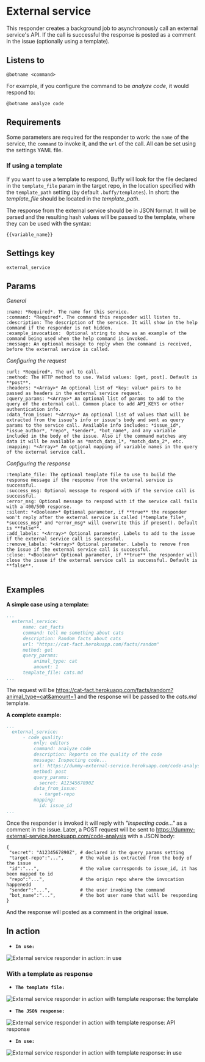 External service
================

This responder creates a background job to asynchronously call an external service's API. If the call is successful the response is posted as a comment in the issue (optionally using a template).

## Listens to

```
@botname <command>
```

For example, if you configure the command to be _analyze code_, it would respond to:
```
@botname analyze code
```

## Requirements

Some parameters are required for the responder to work: the `name` of the service, the `command` to invoke it, and the `url` of the call. All can be set using the settings YAML file.

### If using a template

If you want to use a template to respond, Buffy will look for the file declared in the `template_file` param in the target repo, in the location specified with the `template_path` setting (by default `.buffy/templates`). In short: the *template_file* should be located in the *template_path*.

The response from the external service should be in JSON format. It will be parsed and the resulting hash values will be passed to the template, where they can be used with the syntax:
```
{{variable_name}}
```

## Settings key

`external_service`

## Params

_General_

```eval_rst
:name: *Required*. The name for this service.
:command: *Required*. The command this responder will listen to.
:description: The description of the service. It will show in the help command if the responder is not hidden.
:example_invocation:  Optional string to show as an example of the command being used when the help command is invoked.
:message: An optional message to reply when the command is received, before the external service is called.

```

_Configuring the request_

```eval_rst
:url: *Required*. The url to call.
:method: The HTTP method to use. Valid values: [get, post]. Default is **post**.
:headers: *<Array>* An optional list of *key: value* pairs to be passed as headers in the external service request.
:query_params: *<Array>* An optional list of params to add to the query of the external call. Common place to add API_KEYS or other authentication info.
:data_from_issue: *<Array>* An optional list of values that will be extracted from the issue's info or issue's body and sent as query params to the service call. Available info includes: *issue_id*, *issue_author*, *repo*, *sender*, *bot_name*, and any variable included in the body of the issue. Also if the command matches any data it will be available as *match_data_1*, *match_data_2*, etc.
:mapping: *<Array>* An optional mapping of variable names in the query of the external service call.

```

_Configuring the response_

```eval_rst
:template_file: The optional template file to use to build the response message if the response from the external service is successful.
:success_msg: Optional message to respond with if the service call is successful.
:error_msg: Optional message to respond with if the service call fails with a 400/500 response.
:silent: *<Boolean>* Optional parameter, if **true** the responder won't reply after the external service is called (*template_file*, *success_msg* and *error_msg* will overwrite this if present). Default is **false**.
:add_labels: *<Array>* Optional parameter. Labels to add to the issue if the external service call is successful.
:remove_labels: *<Array>* Optional parameter. Labels to remove from the issue if the external service call is successful.
:close: *<Boolean>* Optional parameter, if **true** the responder will close the issue if the external service call is successful. Default is **false**.


```

## Examples

**A simple case using a template:**
```yaml
...
  external_service:
      name: cat_facts
      command: tell me something about cats
      description: Random facts about cats
      url: "https://cat-fact.herokuapp.com/facts/random"
      method: get
      query_params:
          animal_type: cat
          amount: 1
      template_file: cats.md
...
```
The request will be https://cat-fact.herokuapp.com/facts/random?animal_type=cat&amount=1 and the response will be passed to the _cats.md_ template.


**A complete example:**
```yaml
...
  external_service:
      - code_quality:
          only: editors
          command: analyze code
          description: Reports on the quality of the code
          message: Inspecting code...
          url: https://dummy-external-service.herokuapp.com/code-analysis
          method: post
          query_params:
            secret: A1234567890Z
          data_from_issue:
            - target-repo
          mapping:
            id: issue_id
...
```
Once the responder is invoked it will reply with _"Inspecting code..."_ as a comment in the issue.
Later, a POST request will be sent to https://dummy-external-service.herokuapp.com/code-analysis with a JSON body:
```
{
 "secret": "A1234567890Z", # declared in the query_params setting
 "target-repo":"...",      # the value is extracted from the body of the issue
 "id":"...",               # the value corresponds to issue_id, it has been mapped to id
 "repo":"...",             # the origin repo where the invocation happenedd
 "sender":"...",           # the user invoking the command
 "bot_name":"...",         # the bot user name that will be responding
}
```
And the response will posted as a comment in the original issue.

## In action

* **`In use:`**

![](../images/responders/external_service_1.png "External service responder in action: in use")

### With a template as response

* **`The template file:`**

![](../images/responders/external_service_2.png "External service responder in action with template response: the template")

* **`The JSON response:`**

![](../images/responders/external_service_3.png "External service responder in action with template response: API response")

* **`In use:`**

![](../images/responders/external_service_4.png "External service responder in action with template response: in use")

